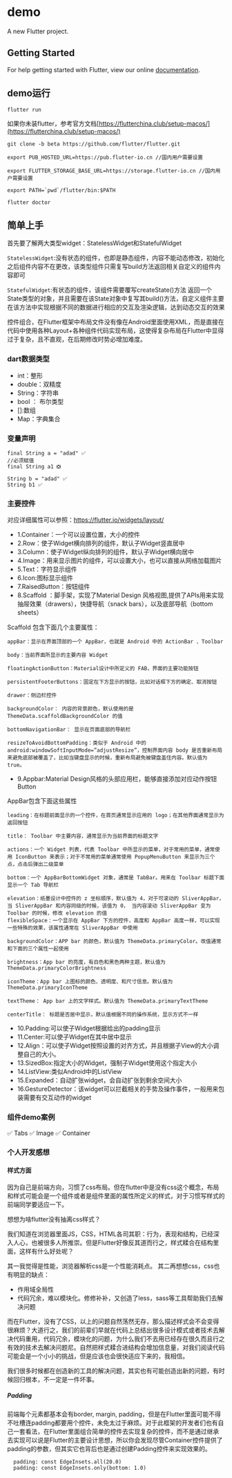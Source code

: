 # demo

A new Flutter project.

## Getting Started

For help getting started with Flutter, view our online
[documentation](https://flutter.io/).

## demo运行
```
flutter run
```
如果你未装flutter，参考官方文档[https://flutterchina.club/setup-macos/](https://flutterchina.club/setup-macos/)
```
git clone -b beta https://github.com/flutter/flutter.git

export PUB_HOSTED_URL=https://pub.flutter-io.cn //国内用户需要设置

export FLUTTER_STORAGE_BASE_URL=https://storage.flutter-io.cn //国内用户需要设置

export PATH=`pwd`/flutter/bin:$PATH

flutter doctor 
```

## 简单上手

首先要了解两大类型widget：StatelessWidget和StatefulWidget

`StatelessWidget`:没有状态的组件，也即是静态组件，内容不能动态修改，初始化之后组件内容不在更改，该类型组件只需复写build方法返回相关自定义的组件内容即可

`StatefulWidget`:有状态的组件，该组件需要覆写createState()方法 返回一个State类型的对象，并且需要在该State对象中复写其build()方法，自定义组件主要在该方法中实现根据不同的数据进行相应的交互及渲染逻辑，达到动态交互的效果

控件组合，在Flutter框架中布局文件没有像在Android里面使用XML，而是直接在代码中使用各种Layout+各种组件代码实现布局，这使得复杂布局在Flutter中显得过于复杂，且不直观，在后期修改时势必增加难度。
### dart数据类型

* int：整形
* double：双精度
* String：字符串
* bool ： 布尔类型
* []:数组
* Map：字典集合

### 变量声明

```
final String a = "adad" ✅
//必须赋值
final String a1 ❎

String b = "adad" ✅
String b1 ✅
```

### 主要控件

对应详细属性可以参照：https://flutter.io/widgets/layout/

* 1.Container：一个可以设置位置，大小的控件
* 2.Row：使子Widget横向排列的组件，默认子Widget竖直居中
* 3.Column：使子Widget纵向排列的组件，默认子Widget横向居中
* 4.Image：用来显示图片的组件，可以设置大小，也可以直接从网络加载图片
* 5.Text：字符显示组件
* 6.Icon:图标显示组件
* 7.RaisedButton：按钮组件
* 8.Scaffold ：脚手架，实现了Material Design 风格视图,提供了APIs用来实现抽屉效果（drawers），快捷导航（snack bars），以及底部导航（bottom sheets）

Scaffold 包含下面几个主要属性： 
```
appBar：显示在界面顶部的一个 AppBar，也就是 Android 中的 ActionBar 、Toolbar

body：当前界面所显示的主要内容 Widget

floatingActionButton：Material设计中所定义的 FAB，界面的主要功能按钮

persistentFooterButtons：固定在下方显示的按钮，比如对话框下方的确定、取消按钮

drawer：侧边栏控件

backgroundColor： 内容的背景颜色，默认使用的是 ThemeData.scaffoldBackgroundColor 的值

bottomNavigationBar： 显示在页面底部的导航栏

resizeToAvoidBottomPadding：类似于 Android 中的 android:windowSoftInputMode=”adjustResize”，控制界面内容 body 是否重新布局来避免底部被覆盖了，比如当键盘显示的时候，重新布局避免被键盘盖住内容。默认值为 true。
```
* 9.Appbar:Material Design风格的头部应用栏，能够直接添加对应动作按钮Button

AppBar包含下面这些属性

```
leading：在标题前面显示的一个控件，在首页通常显示应用的 logo；在其他界面通常显示为返回按钮

title： Toolbar 中主要内容，通常显示为当前界面的标题文字

actions：一个 Widget 列表，代表 Toolbar 中所显示的菜单，对于常用的菜单，通常使用 IconButton 来表示；对于不常用的菜单通常使用 PopupMenuButton 来显示为三个点，点击后弹出二级菜单

bottom：一个 AppBarBottomWidget 对象，通常是 TabBar。用来在 Toolbar 标题下面显示一个 Tab 导航栏

elevation：纸墨设计中控件的 z 坐标顺序，默认值为 4，对于可滚动的 SliverAppBar，当 SliverAppBar 和内容同级的时候，该值为 0， 当内容滚动 SliverAppBar 变为 Toolbar 的时候，修改 elevation 的值 
flexibleSpace：一个显示在 AppBar 下方的控件，高度和 AppBar 高度一样，可以实现一些特殊的效果，该属性通常在 SliverAppBar 中使用

backgroundColor：APP bar 的颜色，默认值为 ThemeData.primaryColor。改值通常和下面的三个属性一起使用

brightness：App bar 的亮度，有白色和黑色两种主题，默认值为 ThemeData.primaryColorBrightness

iconTheme：App bar 上图标的颜色、透明度、和尺寸信息。默认值为 ThemeData.primaryIconTheme

textTheme： App bar 上的文字样式。默认值为 ThemeData.primaryTextTheme

centerTitle： 标题是否居中显示，默认值根据不同的操作系统，显示方式不一样
```
* 10.Padding:可以使子Widget根据给出的padding显示
* 11.Center:可以使子Widget在其中居中显示
* 12.Align：可以使子Widget按照设置的对齐方式，并且根据子View的大小调整自己的大小。
* 13.SizedBox:指定大小的Widget，强制子Widget使用这个指定大小
* 14.ListView:类似Android中的ListView
* 15.Expanded：自动扩张widget，会自动扩张到剩余空间大小
* 16.GestureDetector：该widget可以拦截相关的手势及操作事件，一般用来包装需要有交互动作的widget

### 组件demo案例
✅ Tabs
✅ Image
✅ Container

### 个人开发感想
#### 样式方面
因为自己是前端方向，习惯了css布局。但在flutter中是没有css这个概念，布局和样式可能会是一个组件或者是组件里面的属性所定义的样式，对于习惯写样式的前端同学要适应一下。

想想为啥flutter没有抽离css样式？

我们知道在浏览器里面JS，CSS，HTML各司其职：行为，表现和结构，已经深入人心，也被很多人所推崇。但是Flutter好像反其道而行之，样式糅合在结构里面，这样有什么好处呢？

其一我觉得是性能，浏览器解析css是一个性能消耗点。
其二再想想css，css也有明显的缺点：
* 作用域全局性
* 代码冗余，难以模块化。修修补补，又创造了less，sass等工具帮助我们去解决问题

而在Flutter，没有了CSS，以上的问题自然荡然无存，那么描述样式会不会变得很麻烦？大道行之，我们的前辈们早就在代码上总结出很多设计模式或者技术去解决代码重用，代码冗余，模块化的问题，为什么我们不去用已经存在很久而且行之有效的技术去解决问题尼。自然把样式糅合进结构会增加信息量，对我们阅读代码可能会是一个小小的挑战，但是应该也会很快适应下来的，我相信。

我们很多时候都在创造新的工具的解决问题，其实也有可能创造出新的问题，有时候回归根本，不一定是一件坏事。

##### Padding
前端每个元素都基本会有border, margin, padding，但是在Flutter里面可能不得不吐槽连padding都要用个控件，未免太过于麻烦。对于此框架的开发者们也有自己一套看法，在Flutter里面组合简单的控件去实现复杂的控件，而不是通过继承去实现可以说是Flutter的主要设计思想，所以你会发现尽管Container控件提供了padding的参数，但其实它也背后也是通过创建Padding控件来实现效果的。

```
  padding: const EdgeInsets.all(20.0)
  padding: const EdgeInsets.only(bottom: 1.0)
```
